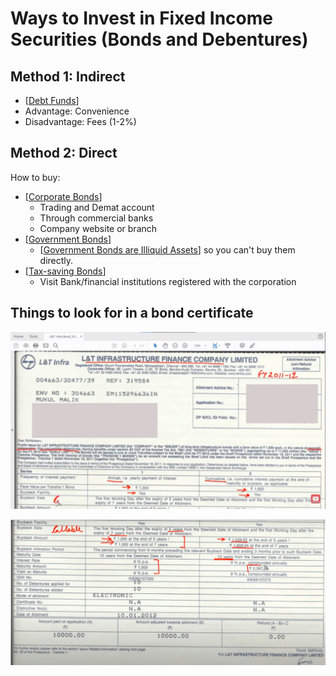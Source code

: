 # Ways to Invest in Fixed Income Securities (Bonds and Debentures)

## Method 1: Indirect

- [[Debt Funds]]
- Advantage: Convenience
- Disadvantage: Fees (1-2%)

## Method 2: Direct

How to buy:

- [[Corporate Bonds]]
  - Trading and Demat account
  - Through commercial banks
  - Company website or branch
- [[Government Bonds]]
  - [[Government Bonds are Illiquid Assets]] so you can't buy them directly.
- [[Tax-saving Bonds]]
  - Visit Bank/financial institutions registered with the corporation

## Things to look for in a bond certificate

![Bond certificate image 1](./attachments/2022-04-10-22-35-20.png)

![Bond certificate image 2](./attachments/2022-04-10-22-35-40.png)

[//begin]: # "Autogenerated link references for markdown compatibility"
[Debt Funds]: <Debt Funds.md> "Debt Funds"
[Corporate Bonds]: <Corporate Bonds.md> "Corporate Bonds"
[Government Bonds]: <Government Bonds.md> "Government Bonds"
[Government Bonds are Illiquid Assets]: <Government Bonds are Illiquid Assets.md> "Government Bonds are Illiquid Assets"
[Tax-saving Bonds]: <Tax-saving Bonds.md> "Tax-saving Bonds"
[//end]: # "Autogenerated link references"